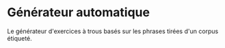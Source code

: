 # Générateur automatique 

Le générateur d'exercices à trous basés sur les phrases tirées d'un
corpus étiqueté.

